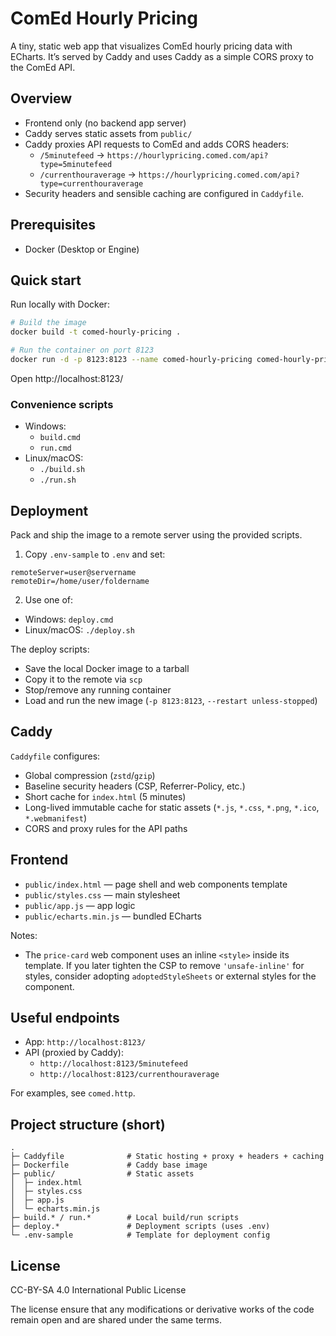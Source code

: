# ComEd Hourly Pricing

A tiny, static web app that visualizes ComEd hourly pricing data with ECharts. It’s served
by Caddy and uses Caddy as a simple CORS proxy to the ComEd API.

## Overview

- Frontend only (no backend app server)
- Caddy serves static assets from `public/`
- Caddy proxies API requests to ComEd and adds CORS headers:
  - `/5minutefeed` → `https://hourlypricing.comed.com/api?type=5minutefeed`
  - `/currenthouraverage` → `https://hourlypricing.comed.com/api?type=currenthouraverage`
- Security headers and sensible caching are configured in `Caddyfile`.

## Prerequisites

- Docker (Desktop or Engine)

## Quick start

Run locally with Docker:

```bash
# Build the image
docker build -t comed-hourly-pricing .

# Run the container on port 8123
docker run -d -p 8123:8123 --name comed-hourly-pricing comed-hourly-pricing
```

Open http://localhost:8123/

### Convenience scripts

- Windows:
  - `build.cmd`
  - `run.cmd`
- Linux/macOS:
  - `./build.sh`
  - `./run.sh`

## Deployment

Pack and ship the image to a remote server using the provided scripts.

1) Copy `.env-sample` to `.env` and set:

```
remoteServer=user@servername
remoteDir=/home/user/foldername
```

2) Use one of:

- Windows: `deploy.cmd`
- Linux/macOS: `./deploy.sh`

The deploy scripts:
- Save the local Docker image to a tarball
- Copy it to the remote via `scp`
- Stop/remove any running container
- Load and run the new image (`-p 8123:8123`, `--restart unless-stopped`)

## Caddy

`Caddyfile` configures:
- Global compression (`zstd`/`gzip`)
- Baseline security headers (CSP, Referrer-Policy, etc.)
- Short cache for `index.html` (5 minutes)
- Long-lived immutable cache for static assets (`*.js`, `*.css`, `*.png`, `*.ico`,
  `*.webmanifest`)
- CORS and proxy rules for the API paths

## Frontend

- `public/index.html` — page shell and web components template
- `public/styles.css` — main stylesheet
- `public/app.js` — app logic
- `public/echarts.min.js` — bundled ECharts

Notes:
- The `price-card` web component uses an inline `<style>` inside its template. If you
  later tighten the CSP to remove `'unsafe-inline'` for styles, consider adopting
  `adoptedStyleSheets` or external styles for the component.

## Useful endpoints

- App: `http://localhost:8123/`
- API (proxied by Caddy):
  - `http://localhost:8123/5minutefeed`
  - `http://localhost:8123/currenthouraverage`

For examples, see `comed.http`.

## Project structure (short)

```
.
├─ Caddyfile              # Static hosting + proxy + headers + caching
├─ Dockerfile             # Caddy base image
├─ public/                # Static assets
│  ├─ index.html
│  ├─ styles.css
│  ├─ app.js
│  └─ echarts.min.js
├─ build.* / run.*        # Local build/run scripts
├─ deploy.*               # Deployment scripts (uses .env)
└─ .env-sample            # Template for deployment config
```

## License

CC-BY-SA 4.0 International Public License

The license ensure that any modifications or derivative works of the code remain open and
are shared under the same terms.